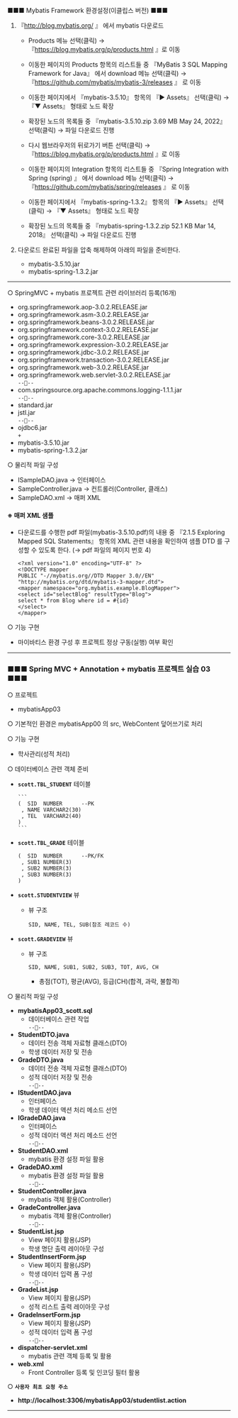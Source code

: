 ■■■ Mybatis Framework 환경설정(이클립스 버전) ■■■
1. 『http://blog.mybatis.org/ 』 에서 mybatis 다운로드
   - Products 메뉴 선택(클릭)
     → 『https://blog.mybatis.org/p/products.html 』로 이동

   - 이동한 페이지의 Products 항목의 리스트들 중
     『MyBatis 3 SQL Mapping Framework for Java』 에서
      download 메뉴 선택(클릭)
      → 『https://github.com/mybatis/mybatis-3/releases 』 로 이동

   - 이동한 페이지에서 『mybatis-3.5.10』 항목의
     『▶ Assets』 선택(클릭) → 『▼ Assets』 형태로 노드 확장

   - 확장된 노드의 목록들 중 『mybatis-3.5.10.zip 3.69 MB May 24, 2022』 선택(클릭)
     → 파일 다운로드 진행

   - 다시 웹브라우저의 뒤로가기 버튼 선택(클릭)
     → 『https://blog.mybatis.org/p/products.html 』로 이동

   - 이동한 페이지의 Integration 항목의 리스트들 중
     『Spring Integration with Spring (spring) 』 에서
     download 메뉴 선택(클릭)
     → 『https://github.com/mybatis/spring/releases 』 로 이동

   - 이동한 페이지에서 『mybatis-spring-1.3.2』 항목의
      『▶ Assets』 선택(클릭) → 『▼ Assets』 형태로 노드 확장
     
   - 확장된 노드의 목록들 중 『mybatis-spring-1.3.2.zip 52.1 KB Mar 14, 2018』 선택(클릭)
     → 파일 다운로드 진행

2. 다운로드 완료된 파일을 압축 해제하여 아래의 파일을 준비한다.
    - mybatis-3.5.10.jar
    - mybatis-spring-1.3.2.jar
-----------------------------------------------------------------------
○ SpringMVC + mybatis 프로젝트 관련 라이브러리 등록(16개)
   - org.springframework.aop-3.0.2.RELEASE.jar
   - org.springframework.asm-3.0.2.RELEASE.jar
   - org.springframework.beans-3.0.2.RELEASE.jar
   - org.springframework.context-3.0.2.RELEASE.jar
   - org.springframework.core-3.0.2.RELEASE.jar
   - org.springframework.expression-3.0.2.RELEASE.jar
   - org.springframework.jdbc-3.0.2.RELEASE.jar
   - org.springframework.transaction-3.0.2.RELEASE.jar
   - org.springframework.web-3.0.2.RELEASE.jar
   - org.springframework.web.servlet-3.0.2.RELEASE.jar
<br>``` --🔹-- ```
   - com.springsource.org.apache.commons.logging-1.1.1.jar
<br>``` --🔹-- ```
   - standard.jar
   - jstl.jar
<br>``` --🔹-- ```
   - ojdbc6.jar
<br>   ```+```
   - mybatis-3.5.10.jar
   - mybatis-spring-1.3.2.jar
  
○ 물리적 파일 구성
  - ISampleDAO.java           → 인터페이스
  - SampleController.java     → 컨트롤러(Controller, 클래스)
  - SampleDAO.xml             → 매퍼 XML

#### ※ 매퍼 XML 샘플
   - 다운로드를 수행한 pdf 파일(mybatis-3.5.10.pdf)의 내용 중
   『2.1.5 Exploring Mapped SQL Statements』 항목의
   XML 관련 내용을 확인하여 샘플 DTD 를 구성할 수 있도록 한다.
   (→ pdf 파일의 페이지 번호 4)
      ```
      <?xml version="1.0" encoding="UTF-8" ?>
      <!DOCTYPE mapper
      PUBLIC "-//mybatis.org//DTD Mapper 3.0//EN"
      "http://mybatis.org/dtd/mybatis-3-mapper.dtd">
      <mapper namespace="org.mybatis.example.BlogMapper">
      <select id="selectBlog" resultType="Blog">
      select * from Blog where id = #{id}
      </select>
      </mapper>
      ```

○ 기능 구현
  - 마이바티스 환경 구성 후 프로젝트 정상 구동(실행) 여부 확인
---
### ■■■ Spring MVC + Annotation + mybatis 프로젝트 실습 03 ■■■

○ 프로젝트
   -  mybatisApp03

○ 기본적인 환경은 mybatisApp00 의 src, WebContent 덮어쓰기로 처리

○ 기능 구현
   - 학사관리(성적 처리)

○ 데이터베이스 관련 객체 준비
   - **```scott.TBL_STUDENT```** 테이블 
 
         ```
         (  SID  NUMBER      --PK
          , NAME VARCHAR2(30)
          , TEL  VARCHAR2(40)
         )
         ```
   - **```scott.TBL_GRADE```** 테이블 
      ```
      (  SID  NUMBER      --PK/FK
       , SUB1 NUMBER(3)
       , SUB2 NUMBER(3)
       , SUB3 NUMBER(3)
      )
      ```
   - **```scott.STUDENTVIEW```** 뷰 
       - 뷰 구조
         ```
         SID, NAME, TEL, SUB(참조 레코드 수)
         ```
   - **```scott.GRADEVIEW```** 뷰
      - 뷰 구조 
         ```
         SID, NAME, SUB1, SUB2, SUB3, TOT, AVG, CH
         ```
        - 총점(TOT), 평균(AVG), 등급(CH)(합격, 과락, 불합격)

○ 물리적 파일 구성
   - **mybatisApp03_scott.sql**
     - 데이터베이스 관련 작업
<br>``` --🔹-- ```
   - **StudentDTO.java**
     - 데이터 전송 객체 자료형 클래스(DTO)
      - 학생 데이터 저장 및 전송
   - **GradeDTO.java**
     - 데이터 전송 객체 자료형 클래스(DTO)
      - 성적 데이터 저장 및 전송
<br>``` --🔹-- ```
   - **IStudentDAO.java**
     - 인터페이스
     - 학생 데이터 액션 처리 메소드 선언
   - **IGradeDAO.java** 
     - 인터페이스
     - 성적 데이터 액션 처리 메소드 선언
<br>``` --🔹-- ```
   - **StudentDAO.xml**
     - mybatis 환경 설정 파일 활용
   - **GradeDAO.xml**
     - mybatis 환경 설정 파일 활용
<br>``` --🔹-- ```
   - **StudentController.java**
     - mybatis 객체 활용(Controller)
   - **GradeController.java**
     - mybatis 객체 활용(Controller)
<br>``` --🔹-- ```
   - **StudentList.jsp**
     - View 페이지 활용(JSP)
     - 학생 명단 출력 레이아웃 구성
   - **StudentInsertForm.jsp**
     - View 페이지 활용(JSP)
     - 학생 데이터 입력 폼 구성
<br>``` --🔹-- ```
   - **GradeList.jsp**
     - View 페이지 활용(JSP)
     - 성적 리스트 출력 레이아웃 구성
   - **GradeInsertForm.jsp**
     - View 페이지 활용(JSP)
     - 성적 데이터 입력 폼 구성
<br>``` --🔹-- ```
   - **dispatcher-servlet.xml**
     - mybatis 관련 객체 등록 및 활용
   - **web.xml**
     - Front Controller 등록 및 인코딩 필터 활용 

○ **```사용자 최초 요청 주소```**
   - **http://localhost:3306/mybatisApp03/studentlist.action**
---
